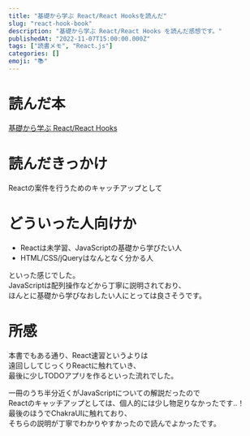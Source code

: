 ```yaml
---
title: "基礎から学ぶ React/React Hooksを読んだ"
slug: "react-hook-book"
description: "基礎から学ぶ React/React Hooks を読んだ感想です。"
publishedAt: "2022-11-07T15:00:00.000Z"
tags: ["読書メモ", "React.js"]
categories: []
emoji: "📚"
---
```


# 読んだ本

[基礎から学ぶ React/React Hooks](https://www.amazon.co.jp/%E5%9F%BA%E7%A4%8E%E3%81%8B%E3%82%89%E5%AD%A6%E3%81%B6-React-Hooks-asakohattori/dp/486354359X)

# 読んだきっかけ

Reactの案件を行うためのキャッチアップとして

# どういった人向けか

*   Reactは未学習、JavaScriptの基礎から学びたい人
*   HTML/CSS/jQueryはなんとなく分かる人

といった感じでした。  
JavaScriptは配列操作などから丁寧に説明されており、  
ほんとに基礎から学びなおしたい人にとっては良さそうです。

# 所感

本書でもある通り、React速習というよりは  
遠回ししてじっくりReactに触れていき、  
最後に少しTODOアプリを作るといった流れでした。

一冊のうち半分近くがJavaScriptについての解説だったので  
Reactのキャッチアップとしては、個人的には少し物足りなかったです..！  
最後のほうでChakraUIに触れており、  
そちらの説明が丁寧でわかりやすかったので読んでよかったです。